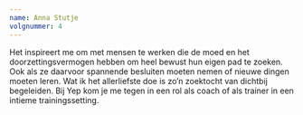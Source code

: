 ```yaml
---
name: Anna Stutje
volgnummer: 4
---
```


Het inspireert me om met mensen te werken die de moed en het doorzettingsvermogen hebben om heel bewust hun eigen pad te zoeken. Ook als ze daarvoor spannende besluiten moeten nemen of nieuwe dingen moeten leren. Wat ik het allerliefste doe is zo’n zoektocht van dichtbij begeleiden. Bij Yep kom je me tegen in een rol als coach of als trainer in een intieme trainingssetting.
